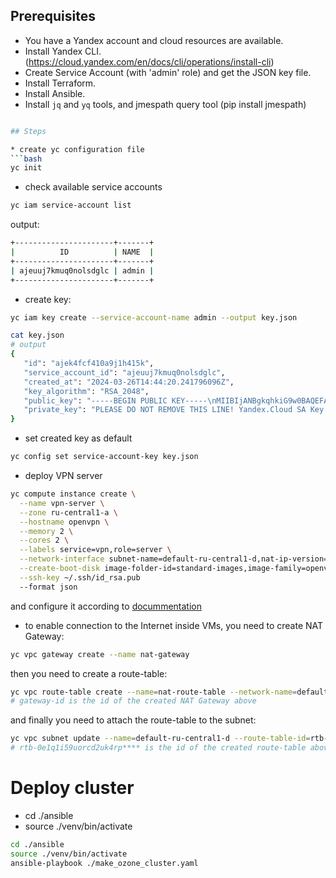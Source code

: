 
## Prerequisites

- You have a Yandex account and cloud resources are available.
- Install Yandex CLI. (https://cloud.yandex.com/en/docs/cli/operations/install-cli)
- Create Service Account (with 'admin' role) and get the JSON key file.
- Install Terraform.
- Install Ansible.
- Install `jq` and `yq` tools, and jmespath query tool (pip install jmespath)

```bash

## Steps

* create yc configuration file
```bash
yc init
```

* check available service accounts
```bash
yc iam service-account list
```
output:
```bash
+----------------------+-------+
|          ID          | NAME  |
+----------------------+-------+
| ajeuuj7kmuq0nolsdglc | admin |
+----------------------+-------+
```

* create key:
```bash
yc iam key create --service-account-name admin --output key.json
```
```bash
cat key.json
# output
{
   "id": "ajek4fcf410a9j1h415k",
   "service_account_id": "ajeuuj7kmuq0nolsdglc",
   "created_at": "2024-03-26T14:44:20.241796096Z",
   "key_algorithm": "RSA_2048",
   "public_key": "-----BEGIN PUBLIC KEY-----\nMIIBIjANBgkqhkiG9w0BAQEFAAOCAQ8AMIIBCgKCAQEAmdhMZoR6PFEdEUVh6jBN\n7X9s+GLNnxNBkyXskuv2INOdFFnRoZO+NHTiENlz1S0wvJdsgY+Ym+YyhpgK1QoN\nULLrUwS/iePAxaarRa2tdmH4906WHs9AccvQysOZIZwWDZYZk6YMIy38noshLzNl\nXVpaK6Y9JvIyLimTtn44EccVCLxPpZaRy67p5HAii4gvLUWgqkpcf488UU+BIb5P\nq6FYV8C89NNus6ADSWgzC4vgAe8deAN5I97sWEnViBnRCMG87W64O3U/V47o/dAK\nMHiX2nGT2OzGs4bb2MDjZFjtA9v5u9muX7fobZZH1duOpI3nW5meEMVyedoBNhTD\ngQIDAQAB\n-----END PUBLIC KEY-----\n",
   "private_key": "PLEASE DO NOT REMOVE THIS LINE! Yandex.Cloud SA Key ID \u003cajek4fcf410a9j1h415k\u003e\n-----BEGIN PRIVATE KEY-----\nMIIEvQIBADANBgkqhkiG9w0BAQEFAASCBKcwggSjAgEAAoIBAQCZ2ExmhHo8UR0R\nRWHqME3tf2z4Ys2fE0GTJeyS6/Yg050UWdGhk740dOIQ2XPVLTC8l2yBj5ib5jKG\nmArVCg1QsutTBL+J48DFpqtFra12Yfj3TpYez0Bxy9DKw5khnBYNlhmTpgwjLfye\niyEvM2VdWlorpj0m8jIuKZO2fjgRxxUIvE+llpHLrunkcCKLiC8tRaCqSlx/jzxR\nT4Ehvk+roVhXwLz0026zoANJaDMLi+AB7x14A3kj3uxYSdWIGdEIwbztbrg7dT9X\njuj90AoweJfacZPY7MazhtvYwONkWO0D2/m72a5ft+htlkfV246kjedbmZ4QxXJ5\n2gE2FMOBAgMBAAECggEAAau5crCUIkUQP4CFJnW1VvO4E3+BM63SG77A8byJzQP3\nVAIAtpRD785oKR4vdZx6x8WOOl78nY7TtCYBEhy8lciHqTxnNyBn1s2vVP+kn2FD\ngq4SD84Y6VN5FkanClgnXijn6LRYM+abNH6W0uwoOOoTCh/RULO3K0ysy8HVqo2+\nYnCjzEnfGX8OYpakgh0vrYK+TAmxeVPncfsN8/LAHuqzJLt5R2fadAkpN7pnTx4l\nXwxMB3RWlkEs3U/WJnck24Ny6A9TfbXb1/o4+gRo13DqV2SaMR3K4YgNrbFyW8/W\nzoQQrZLGcILZKbV/7nDAO0TcrnZhoXGP8qLFvHjrEQKBgQC+EHD1ZLLtsMFPkGt6\n6gPXLXQ2TW5RM5NQRqlXwKUAlSiexDpFGbkssXmR4ayMdB0m0PB6n3XIv9fCYzgL\nYEG5xwzuj/tc8akFhUQyGLOpzI59XU+1W8MqVd2YjPYnDjti2bHMpB5gOTAEL0i6\n8Czsg6o1Qt2wSyZEYzALLld3aQKBgQDPNzqhw9cut979GO5o9HFEDmnOypCB+4zd\nEQiOoJk9OT60kLITMJFzmAEgEXT1+4ddfnHLfSdBk65H57BruMco6gPIsm42f4iW\nUTvk7/EtGaOBVducluKTWOtHKe/xkMLyyvyEccH0ZekIGby63hA5Rogs/Uk/kkxn\nS7oaRQJAWQKBgBNpzn/iJzyL/1LHJ5NIb9f8tpANXKVCpVtfvFBQRwpGMf31gRYp\nyHY+MnKqIFvASHH8iXOc8gTtQ3aBd+oBjPUS1clQP5aAwIjl0c9kIoXHdQ5tB4U4\nuDiMyLOaQlI+6+Xu4nBKmyes77Cdu8oMWipWUH5cNBSbuG7nyrJ5q0lxAoGBAMWs\nYxNkVsdrgp6hhPW8krygn1E1LgvBo4xULnyZOfYMwQPRsP7bazYBgLlNzezGqUiI\nUhgT6ToGntBbdpIcsGkYbMmtZbQ5j1wOXHu2ZbVnavH7rMfBrJ1xyuiVWh9wwHiL\nKb9TIfp6qYYfv0nog0OQRGHeslyhvJ8hv4RF5rLpAoGAPIKV/uF6B+eQ93ARlJpV\nlsNl6v9Zj/v8UkF7z4JGFNu8waVMmQqxX1TtDPCTQQg6N6r+vXh/G2eEUwEAQv9x\nNr5eUv4OdkqGlOMj8KLQ4wtc5BGme4KKIKq6+gmSc76NcdfEZx+O+Pyengnr7frp\n73opyzmoQitB7pL1YAjHC+Y=\n-----END PRIVATE KEY-----\n"
}
```

* set created key as default
```bash
yc config set service-account-key key.json
```

* deploy VPN server
```bash
yc compute instance create \
  --name vpn-server \
  --zone ru-central1-a \
  --hostname openvpn \
  --memory 2 \
  --cores 2 \
  --labels service=vpn,role=server \
  --network-interface subnet-name=default-ru-central1-d,nat-ip-version=ipv4 \
  --create-boot-disk image-folder-id=standard-images,image-family=openvpn,size=10 \
  --ssh-key ~/.ssh/id_rsa.pub
  --format json
```
and configure it according to [docummentation](https://yandex.cloud/en-ru/docs/tutorials/routing/openvpn)

* to enable connection to the Internet inside VMs, you need to create NAT Gateway:

```bash
yc vpc gateway create --name nat-gateway
```
then you need to create a route-table:
```bash
yc vpc route-table create --name=nat-route-table --network-name=default --route destination=0.0.0.0/0,gateway-id=enpkq1i59uorcd2uk4rp****
# gateway-id is the id of the created NAT Gateway above
```

and finally you need to attach the route-table to the subnet:
```bash
yc vpc subnet update --name=default-ru-central1-d --route-table-id=rtb-0e1q1i59uorcd2uk4rp****
# rtb-0e1q1i59uorcd2uk4rp**** is the id of the created route-table above
```

# Deploy cluster

* cd ./ansible
* source ./venv/bin/activate

```bash
cd ./ansible
source ./venv/bin/activate
ansible-playbook ./make_ozone_cluster.yaml
```